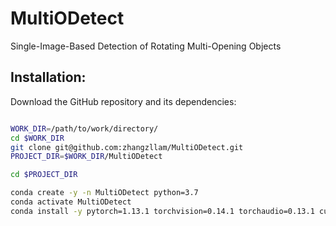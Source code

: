# MultiODetect
Single-Image-Based Detection of Rotating Multi-Opening Objects


## Installation:

Download the GitHub repository and its dependencies:

```bash

WORK_DIR=/path/to/work/directory/
cd $WORK_DIR
git clone git@github.com:zhangzllam/MultiODetect.git
PROJECT_DIR=$WORK_DIR/MultiODetect

cd $PROJECT_DIR

conda create -y -n MultiODetect python=3.7
conda activate MultiODetect
conda install -y pytorch=1.13.1 torchvision=0.14.1 torchaudio=0.13.1 cudatoolkit=11.6 -c pytorch

```


